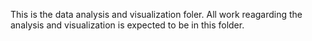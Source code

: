 This is the data analysis and visualization foler.
All work reagarding the analysis and visualization is expected to be in this folder.
